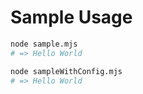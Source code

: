# Sample Usage

```sh
node sample.mjs
# => Hello World

node sampleWithConfig.mjs
# => Hello World
```
